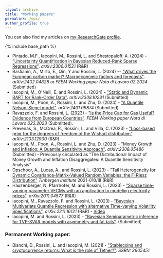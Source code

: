 ```yaml
---
layout: archive
title: "Working papers"
permalink: /wps/
author_profile: true
---
```


You can also find my articles on <a href="https://www.researchgate.net/profile/Luca-Rossini-2">my ResearchGate profile</a>.

{% include base_path %}

* Pintado, M.F., Iacopini, M., Rossini, L. and Shestopaloff, A. (2024) - ["Uncertainty Quantification in Bayesian Reduced-Rank Sparse Regressions"](https://arxiv.org/abs/2306.01521). _arXiv:2306.01521_ (R&R)
* Bastianin, A., Mirto, E., Qin, Y and Rossini, L. (2024) -- ["What drives the European carbon market? Macroeconomic factors and forecasts"](https://arxiv.org/abs/2402.04828). _arXiv:2402.04828_ or _FEEM Working paper Nota di Lavoro 02.2024_ (Submitted)
* Iacopini, M., O'Neill, E. and Rossini, L. (2024) - ["Static and Dynamic BART for Rank-Order Data"](https://arxiv.org/abs/2308.10231). _arXiv:2308.10231_ (Submitted)
* Iacopini, M., Poon, A., Rossini, L. and Zhu, D. (2024) - ["A Quantile Nelson-Siegel model"](https://arxiv.org/abs/2401.09874). _arXiv:2401.09874_ (Submitted)
* Ravazzolo, F. and Rossini, L. (2023) - ["Is the Price Cap for Gas Useful? Evidence from European Countries"](https://www.feem.it/publications/is-the-price-cap-for-gas-useful-evidence-from-european-countries/). _FEEM Working paper Nota di Lavoro 023.2023_ (Submitted).
* Prevenas, S., McCrea, R., Rossini, L. and Villa, C. (2023) - ["Loss-based prior for the degrees of freedom of the Wishart distribution"](https://arxiv.org/abs/2103.12900). _arXiv:2103.12900_ (R&R).
* Iacopini, M., Poon, A., Rossini, L. and Zhu, D. (2023) - ["Money Growth and Inflation: A Quantile Sensitivity Approach"](https://arxiv.org/abs/2308.05486). _arXiv:2308.05486_ (Submitted) - Previously circulated as "The Distributional Impact of Money Growth and Inflation Disaggregates: A Quantile Sensitivity Analysis"
* Opschoor, A., Lucas, A., and Rossini, L. (2023) - ["Tail Heterogeneity for Dynamic Covariance-Matrix-Valued Random Variables: the F-Riesz Distribution"](https://tinbergen.nl/discussion-paper/6023/21-010-iii-tail-heterogeneity-for-dynamic-covariance-matrices-the-f-riesz-distribution) _Tinbergen Institute_ 2021-010/III (R&R)
* Hauzenberger, N, Pfarrhofer, M. and Rossini, L. (2023) - ["Sparse time-varying parameter VECMs with an application to modeling electricity prices"](https://arxiv.org/abs/2011.04577). _arXiv:2011.04577_ (R&R)
* Iacopini, M., Ravazzolo, F. and Rossini, L. (2023) - ["Bayesian Multivariate Quantile Regression with alternative Time-varying Volatility Specifications"](https://arxiv.org/abs/2211.16121). _arXiv:2211.16121_ (R&R) - [Video](https://www.youtube.com/watch?v=IsR1Fg_jSdg&t=412s)
* Iacopini, M. and Rossini, L. (2023) - ["Bayesian Semiparametric inference for TVP-SVAR models with asymmetry and fat tails"](). (Submitted)

### Permanent Working paper:
* Bianchi, D., Rossini, L. and Iacopini, M. (2021) - ["Stablecoins and cryptocurrency returns: What is the role of Tether?"](https://papers.ssrn.com/sol3/papers.cfm?abstract_id=3605451). _SSRN: 3605451_


